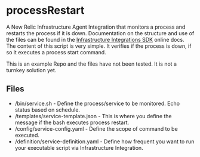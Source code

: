 # processRestart

A New Relic Infrastructure Agent Integration that monitors a process and restarts the process if it is down. Documentation on the structure and use of the files can be found in the [Infrastructure Integrations SDK](https://docs.newrelic.com/docs/infrastructure/integrations-sdk/get-started/intro-infrastructure-integrations-sdk) online docs. The content of this script is very simple. It verifies if the process is down, if so it executes a process start command. 

This is an example Repo and the files have not been tested. It is not a turnkey solution yet. 

## Files

* /bin/service.sh - Define the process/service to be monitored. Echo status based on schedule.
* /templates/service-template.json - This is where you define the message if the bash executes process restart.
* /config/service-config.yaml - Define the scope of command to be executed.
* /definition/service-definition.yaml - Define how frequent you want to run your executable script via Infrastructure Integration.
